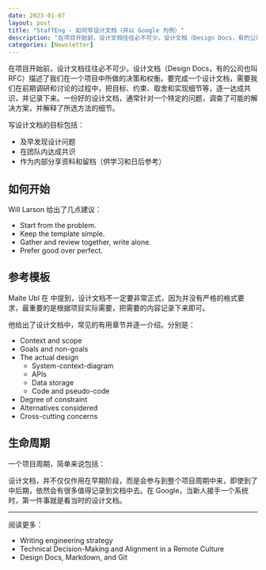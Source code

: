 ```yaml
---
date: 2023-01-07
layout: post
title: "StaffEng - 如何写设计文档（并以 Google 为例）"
description: "在项目开始前，设计文档往往必不可少。设计文档（Design Docs，有的公司也叫 RFC）描述了我们在一个项目中所做的决策和权衡。要完成一个设计文档，需要我们在前期调研和讨论的过程中，把目标、约束、取舍和实现细节等，逐一达成共识，并记录下来。一份好的设计文档，通常针对一个特定的问题，调查了可..."
categories: [Newsletter]
---
```


在项目开始前，设计文档往往必不可少。设计文档（Design Docs，有的公司也叫 RFC）描述了我们在一个项目中所做的决策和权衡。要完成一个设计文档，需要我们在前期调研和讨论的过程中，把目标、约束、取舍和实现细节等，逐一达成共识，并记录下来。一份好的设计文档，通常针对一个特定的问题，调查了可能的解决方案，并解释了所选方法的细节。

写设计文档的目标包括：

* 及早发现设计问题
* 在团队内达成共识
* 作为内部分享资料和留档（供学习和日后参考）

## 如何开始

Will Larson 给出了几点建议：

* Start from the problem.
* Keep the template simple.
* Gather and review together, write alone.
* Prefer good over perfect.

## 参考模板

Malte Ubl 在 <Design Docs at Google> 中提到，设计文档不一定要非常正式，因为并没有严格的格式要求，最重要的是根据项目实际需要，把需要的内容记录下来即可。

他给出了设计文档中，常见的有用章节并逐一介绍。分别是：

* Context and scope
* Goals and non-goals
* The actual design
    * System-context-diagram
    * APIs
    * Data storage
    * Code and pseudo-code
* Degree of constraint
* Alternatives considered
* Cross-cutting concerns


## 生命周期

一个项目周期，简单来说包括：

设计文档，并不仅仅作用在早期阶段，而是会参与到整个项目周期中来，即使到了中后期，依然会有很多值得记录到文档中去。在 Google，当新人接手一个系统时，第一件事就是看当时的设计文档。

***

阅读更多：
* Writing engineering strategy
* Technical Decision-Making and Alignment in a Remote Culture
* Design Docs, Markdown, and Git
